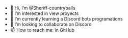 - 👋 Hi, I’m @Sheriff-countryballs
- 👀 I’m interested in view proyects
- 🌱 I’m currently learning a Discord bots programations
- 💞️ I’m looking to collaborate on Discord
- 📫 How to reach me: in GitHub

<!---
Sheriff-countryballs/Sheriff-countryballs is a ✨ special ✨ repository because its `README.md` (this file) appears on your GitHub profile.
You can click the Preview link to take a look at your changes.
--->
